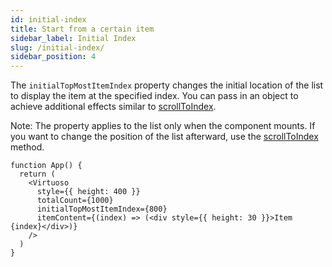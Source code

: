 ```yaml
---
id: initial-index
title: Start from a certain item
sidebar_label: Initial Index
slug: /initial-index/
sidebar_position: 4
---
```


The `initialTopMostItemIndex` property changes the initial location of the list to display the item at the specified index. You can pass in an object to achieve additional effects similar to [scrollToIndex](/scroll-to-index/).

Note: The property applies to the list only when the component mounts. 
If you want to change the position of the list afterward, use the [scrollToIndex](/scroll-to-index/) method.

```tsx live 
function App() {
  return (
    <Virtuoso
      style={{ height: 400 }}
      totalCount={1000}
      initialTopMostItemIndex={800}
      itemContent={(index) => (<div style={{ height: 30 }}>Item {index}</div>)}
    />
  )
}
```
